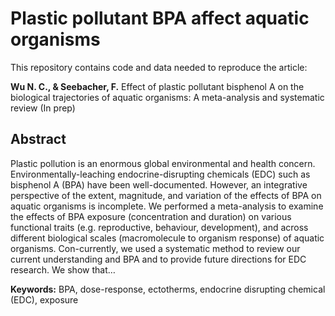 # Plastic pollutant BPA affect aquatic organisms

This repository contains code and data needed to reproduce the article:

**Wu N. C., & Seebacher, F.** Effect of plastic pollutant bisphenol A on the biological trajectories of aquatic organisms: A meta-analysis and systematic review (In prep)

## Abstract
Plastic pollution is an enormous global environmental and health concern. Environmentally-leaching endocrine-disrupting chemicals (EDC) such as bisphenol A (BPA) have been well-documented. However, an integrative perspective of the extent, magnitude, and variation of the effects of BPA on aquatic organisms is incomplete. We performed a meta-analysis to examine the effects of BPA exposure (concentration and duration) on various functional traits (e.g. reproductive, behaviour, development), and across different biological scales (macromolecule to organism response) of aquatic organisms. Con-currently, we used a systematic method to review our current understanding and BPA and to provide future directions for EDC research. We show that…

**Keywords:** BPA, dose-response, ectotherms, endocrine disrupting chemical (EDC), exposure

